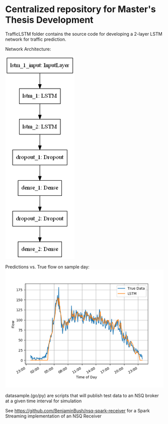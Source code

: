 # Centralized repository for Master's Thesis Development

TrafficLSTM folder contains the source code for developing a 2-layer LSTM network for traffic prediction.

Network Architecture:


![No picture found](https://raw.githubusercontent.com/BenjaminBush/research/master/TrafficLSTM/model.png)

Predictions vs. True flow on sample day:
![No picture found](https://raw.githubusercontent.com/BenjaminBush/research/master/TrafficLSTM/plotted_preds.png)

datasample.(go/py) are scripts that will publish test data to an NSQ broker at a given time interval for simulation

See https://github.com/BenjaminBush/nsq-spark-receiver for a Spark Streaming implementation of an NSQ Receiver
